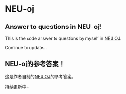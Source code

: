 # NEU-oj

## Answer to questions in NEU-oj!

This is the code answer to questions by myself in [NEU OJ](https://oj.neu.edu.cn/).

Continue to update...

## NEU-oj的参考答案！

这是作者自制的[NEU OJ](https://oj.neu.edu.cn/)的参考答案。

持续更新中~
